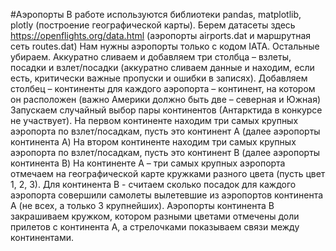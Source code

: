 #Аэропорты
В работе используются библиотеки pandas, matplotlib, plotly (построение географической карты).
Берем датасеты здесь https://openflights.org/data.html (аэропорты airports.dat и маршрутная сеть routes.dat)
Нам нужны аэропорты только с кодом IATA. Остальные убираем.
Аккуратно сливаем и добавляем три столбца – взлеты, посадки и взлет/посадки (аккуратно сливаем данные и находим, если есть, критически важные пропуски и ошибки в записях).
Добавляем столбец – континенты для каждого аэропорта – континент, на котором он расположен (важно Америки должно быть две – северная и Южная)
Запускаем случайный выбор пары континентов (Антарктида в конкурсе не участвует).
На первом континенте находим три самых крупных аэропорта по взлет/посадкам, пусть это континент А (далее аэропорты континента A)
На втором континенте находим три самых крупных аэропорта по взлет/посадкам, пусть это континент В (далее аэропорты континента B)
На континенте А – три самых крупных аэропорта отмечаем на географической карте кружками разного цвета (пусть цвет 1, 2, 3).
Для континента В - считаем сколько посадок для каждого аэропорта совершили самолеты вылетевшие из аэропортов континента A (не всех, а только 3 крупнейших).
Аэропорты континента В закрашиваем кружком, котором разными цветами отмечены доли прилетов с континента A, а стрелочками показываем связи между континентами.
